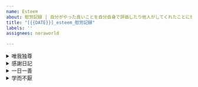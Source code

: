 ```yaml
---
name: Esteem
about: 慰労記録 | 自分がやった良いことを自分自身で評価したり他人がしてくれたことに感謝したりして自己肯定感を高めましょう
title: "[{{DATE}}]_esteem_慰労記録"
labels: ''
assignees: noraworld

---
```


<details>
<summary>唯我独尊</summary>

```
## 基本情報
| 項目 | 内容 |
| --- | :---: |
| 種別 | 唯我独尊 |

## 具体的な内容・感想・その他

```
</details>



<details>
<summary>感謝日記</summary>

```
## 基本情報
| 項目 | 内容 |
| --- | :---: |
| 種別 | 感謝日記 |
| 感謝した相手 |  |
| 感謝レベル |  |

## 具体的な内容・感想・その他

```
</details>



<details>
<summary>一日一善</summary>

```
## 基本情報
| 項目 | 内容 |
| --- | :---: |
| 種別 | 一日一善 |
| 善を施した相手 |  |
| 自己肯定感レベル |  |

## 具体的な内容・感想・その他

```
</details>



<details>
<summary>学而不厭</summary>

```
## 基本情報
| 項目 | 内容 |
| --- | :---: |
| 種別 | 学而不厭 |

## 具体的な内容・感想・その他

```
</details>
